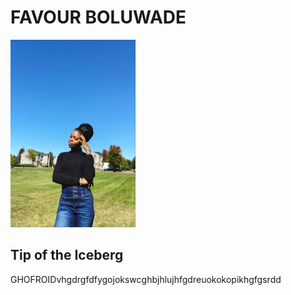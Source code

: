 # FAVOUR BOLUWADE

<img src="assets/ProfileGithub.jpg" alt="alt text" width="200" height="300">

## Tip of the Iceberg

GHOFROIDvhgdrgfdfygojokswcghbjhlujhfgdreuokokopikhgfgsrdd
